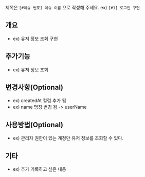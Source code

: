 제목은  `[#이슈 번호] 이슈 이름` 으로 작성해 주세요. ex) `[#1] 로그인 구현`

## 개요

- ex) 유저 정보 조회 구현

## 추가기능

- ex) 유저 정보 조회

## 변경사항(Optional)

- ex) createdAt 컬럼 추가 됨
- ex) name 명칭 변경 됨 -> userName

## 사용방법(Optional)

- ex) 관리자 권한이 있는 계정만 유저 정보를 조회할 수 있다.

## 기타

- ex) 추가 기록하고 싶은 내용